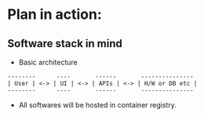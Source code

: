 # Plan in action:
## Software stack in mind
* Basic architecture 
```
--------      ----       ------       ---------------
| User | <-> | UI | <-> | APIs | <-> | H/W or DB etc |
--------      ----       ------       ---------------
```
* All softwares will be hosted in container registry.